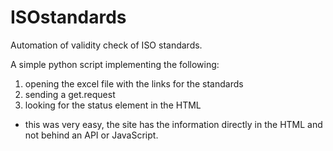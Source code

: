 # ISOstandards

Automation of validity check of ISO standards.

A simple python script implementing the following:
1. opening the excel file with the links for the standards
2. sending a get.request
3. looking for the status element in the HTML

- this was very easy, the site has the information directly in the HTML and not behind an API or JavaScript.
